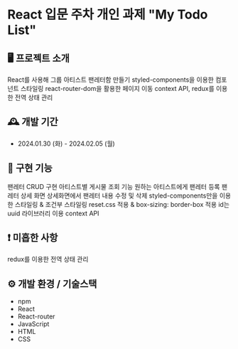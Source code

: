 # React 입문 주차 개인 과제 "My Todo List"

## 🖥️ 프로젝트 소개

React를 사용해 그룹 아티스트 팬레터함 만들기
styled-components을 이용한 컴포넌트 스타일링
react-router-dom을 활용한 페이지 이동
context API, redux를 이용한 전역 상태 관리

## 🕰️ 개발 기간

- 2024.01.30 (화) - 2024.02.05 (월)

## 📌 구현 기능

팬레터 CRUD 구현
아티스트별 게시물 조회 기능
원하는 아티스트에게 팬레터 등록
팬레터 상세 화면
상세화면에서 팬레터 내용 수정 및 삭제
styled-components만을 이용한 스타일링 & 조건부 스타일링
reset.css 적용 & box-sizing: border-box 적용
id는 uuid 라이브러리 이용
context API

## ❗ 미흡한 사항
redux를 이용한 전역 상태 관리

## ⚙️ 개발 환경 / 기술스택

- npm
- React
- React-router
- JavaScript
- HTML
- CSS
